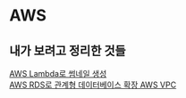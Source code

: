 # AWS

## 내가 보려고 정리한 것들

[AWS Lambda로 썸네일 생성 ](./Lambda/01.AWS_Lambda로_썸네일_생성.md)  
[AWS RDS로 관계형 데이터베이스 확장 ](./RDS/rds.md)
[AWS VPC ](./)  
  

